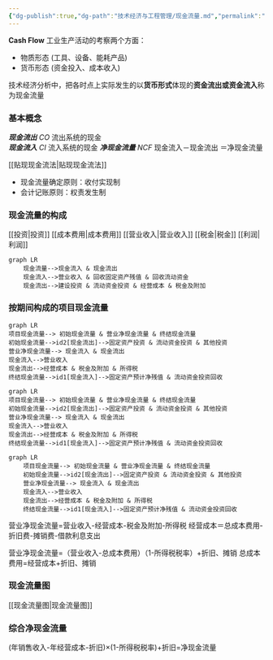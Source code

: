 ```yaml
---
{"dg-publish":true,"dg-path":"技术经济与工程管理/现金流量.md","permalink":"/技术经济与工程管理/现金流量/","dgPassFrontmatter":true,"noteIcon":"","created":"2024-04-16T13:01:27.433+08:00","updated":"2024-04-26T20:48:19.986+08:00"}
---
```


**Cash Flow**
工业生产活动的考察两个方面：
- 物质形态  (工具、设备、能耗产品) 
- 货币形态  (资金投入、成本收入)

技术经济分析中，把各时点上实际发生的以**货币形式**体现的**资金流出或资金流入**称为现金流量
### 基本概念
***现金流出***  $CO$
流出系统的现金  
***现金流入***  $CI$
流入系统的现金
***净现金流量*** $NCF$
现金流入－现金流出 ＝净现金流量

[[贴现现金流法\|贴现现金流法]]
- 现金流量确定原则：收付实现制 
- 会计记账原则：权责发生制

### 现金流量的构成
[[投资\|投资]]
[[成本费用\|成本费用]]
[[营业收入\|营业收入]]
[[税金\|税金]]
[[利润\|利润]]

```mermaid  
graph LR
	现金流量-->现金流入 & 现金流出
	现金流入-->营业收入 & 回收固定资产残值 & 回收流动资金
	现金流出-->建设投资 & 流动资金投资 & 经营成本 & 税金及附加
```

### 按期间构成的项目现金流量

```mermaid
graph LR
项目现金流量--> 初始现金流量 & 营业净现金流量 & 终结现金流量
初始现金流量-->id2[现金流出]-->固定资产投资 & 流动资金投资 & 其他投资
营业净现金流量--> 现金流入 & 现金流出
现金流入-->营业收入
现金流出-->经营成本 & 税金及附加 & 所得税
终结现金流量-->id1[现金流入]-->固定资产预计净残值 & 流动资金投资回收
```

```mermaid
graph LR
项目现金流量--> 初始现金流量 & 营业净现金流量 & 终结现金流量
初始现金流量-->id2[现金流出]-->固定资产投资 & 流动资金投资 & 其他投资
营业净现金流量--> 现金流入 & 现金流出
现金流入-->营业收入
现金流出-->经营成本 & 税金及附加 & 所得税
终结现金流量-->id1[现金流入]-->固定资产预计净残值 & 流动资金投资回收
```


```mermaid
graph LR
	项目现金流量--> 初始现金流量 & 营业净现金流量 & 终结现金流量
	初始现金流量-->id2[现金流出]-->固定资产投资 & 流动资金投资 & 其他投资
	营业净现金流量--> 现金流入 & 现金流出
	现金流入-->营业收入
	现金流出-->经营成本 & 税金及附加 & 所得税
	终结现金流量-->id1[现金流入]-->固定资产预计净残值 & 流动资金投资回收
```

营业净现金流量=营业收入-经营成本-税金及附加-所得税
经营成本＝总成本费用-折旧费-摊销费-借款利息支出

营业净现金流量=（营业收入-总成本费用）（1-所得税税率）+折旧、摊销
总成本费用=经营成本+折旧、摊销
### 现金流量图
[[现金流量图\|现金流量图]]

### 综合净现金流量
(年销售收入-年经营成本-折旧)×(1-所得税税率)+折旧=净现金流量





